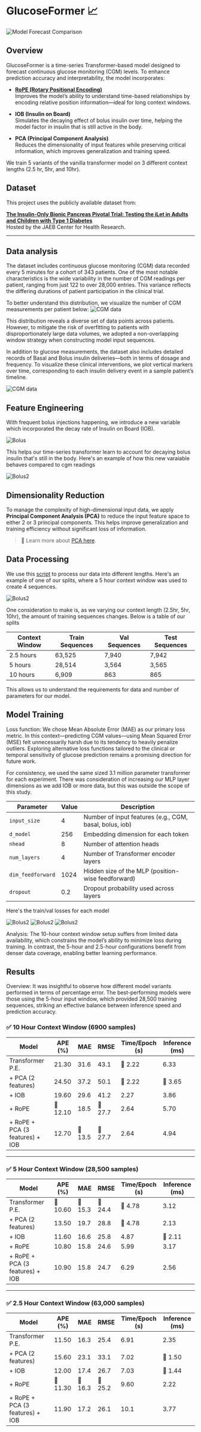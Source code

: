 # GlucoseFormer 📈


![Model Forecast Comparison](sample_27_forecast_dark.png)

## Overview

GlucoseFormer is a time-series Transformer-based model designed to forecast continuous glucose monitoring (CGM) levels. To enhance prediction accuracy and interpretability, the model incorporates:

- **[RoPE (Rotary Positional Encoding)](https://arxiv.org/abs/2104.09864)**  
  Improves the model’s ability to understand time-based relationships by encoding relative position information—ideal for long context windows.

- **IOB (Insulin on Board)**  
  Simulates the decaying effect of bolus insulin over time, helping the model factor in insulin that is still active in the body.

- **PCA (Principal Component Analysis)**  
  Reduces the dimensionality of input features while preserving critical information, which improves generalization and training speed.

We train 5 variants of the vanilla transformer model on 3 different context lengths (2.5 hr, 5hr, and 10hr).

## Dataset

This project uses the publicly available dataset from:

**[The Insulin-Only Bionic Pancreas Pivotal Trial: Testing the iLet in Adults and Children with Type 1 Diabetes](https://public.jaeb.org/datasets/diabetes)**  
Hosted by the JAEB Center for Health Research.

---

## Data analysis

The dataset includes continuous glucose monitoring (CGM) data recorded every 5 minutes for a cohort of 343 patients. One of the most notable characteristics is the wide variability in the number of CGM readings per patient, ranging from just 122 to over 28,000 entries. This variance reflects the differing durations of patient participation in the clinical trial.

To better understand this distribution, we visualize the number of CGM measurements per patient below:
![CGM data](patient_counts_distribution.png)

This distribution reveals a diverse set of data points across patients. However, to mitigate the risk of overfitting to patients with disproportionately large data volumes, we adopted a non-overlapping window strategy when constructing model input sequences.

In addition to glucose measurements, the dataset also includes detailed records of Basal and Bolus insulin deliveries—both in terms of dosage and frequency. To visualize these clinical interventions, we plot vertical markers over time, corresponding to each insulin delivery event in a sample patient’s timeline.

![CGM data](cgm_patient_81_day_plot.png)

## Feature Engineering

With frequent bolus injections happening, we introduce a new variable which incorporated the decay rate of Insulin on Board (IOB). 

![Bolus](bolus_decay.png)

This helps our time-series transformer learn to account for decaying bolus insulin that's still in the body. Here's an example of how this new varaiable behaves compared to cgm readings

![Bolus2](cgm_and_iob_side_by_side_with_bolus.png)

## Dimensionality Reduction

To manage the complexity of high-dimensional input data, we apply **Principal Component Analysis (PCA)** to reduce the input feature space to either 2 or 3 principal components. This helps improve generalization and training efficiency without significant loss of information.

> 📘 Learn more about [PCA here](https://en.wikipedia.org/wiki/Principal_component_analysis).


## Data Processing

We use this [script](process_data.py) to process our data into different lengths. Here's an example of one of our splits, where a 5 hour context window was used to create 4 sequences.

![Bolus2](sequence_split_visual.png)

One consideration to make is, as we varying our context length (2.5hr, 5hr, 10hr), the amount of training sequences changes. Below is a table of our splits

| Context Window | Train Sequences | Val Sequences | Test Sequences |
|----------------|------------------|----------------|-----------------|
| 2.5 hours      | 63,525           | 7,940          | 7,942           |
| 5 hours        | 28,514           | 3,564          | 3,565           |
| 10 hours       | 6,909            | 863            | 865             |

This allows us to understand the requirements for data and number of parameters for our model.

## Model Training

Loss function: We chose Mean Absolute Error (MAE) as our primary loss metric. In this context—predicting CGM values—using Mean Squared Error (MSE) felt unnecessarily harsh due to its tendency to heavily penalize outliers. Exploring alternative loss functions tailored to the clinical or temporal sensitivity of glucose prediction remains a promising direction for future work.

For consistency, we used the same sized 3.1 million parameter transformer for each experiment. There was consideration of increasing our MLP layer dimensions as we add IOB or more data, but this was outside the scope of this study. 

| Parameter         | Value | Description                                         |
|-------------------|-------|-----------------------------------------------------|
| `input_size`      | 4     | Number of input features (e.g., CGM, basal, bolus, iob)  |
| `d_model`         | 256   | Embedding dimension for each token                 |
| `nhead`           | 8     | Number of attention heads                          |
| `num_layers`      | 4     | Number of Transformer encoder layers               |
| `dim_feedforward` | 1024  | Hidden size of the MLP (position-wise feedforward) |
| `dropout`         | 0.2   | Dropout probability used across layers             |

Here's the train/val losses for each model

![Bolus2](train_val_loss_2_5hr_side_by_side.png)
![Bolus2](train_val_loss_5hr_side_by_side.png)
![Bolus2](train_val_loss_10hr_side_by_side.png)

Analysis: The 10-hour context window setup suffers from limited data availability, which constrains the model’s ability to minimize loss during training. In contrast, the 5-hour and 2.5-hour configurations benefit from denser data coverage, enabling better learning performance.

## Results

Overview: It was insightful to observe how different model variants performed in terms of percentage error. The best-performing models were those using the 5-hour input window, which provided 28,500 training sequences, striking an effective balance between inference speed and prediction accuracy.

### ✅ 10 Hour Context Window (6900 samples)

| Model                             | APE (%)     | MAE        | RMSE       | Time/Epoch (s)   | Inference (ms) |
|----------------------------------|-------------|------------|------------|------------------|----------------|
| Transformer P.E.                 | 21.30       | 31.6       | 43.1       | 🥇 2.22           | 6.33           |
| + PCA (2 features)               | 24.50       | 37.2       | 50.1       | 🥇 2.22           | 🥇 3.65         |
| + IOB                            | 19.60       | 29.6       | 41.2       | 2.27             | 3.86           |
| + RoPE                           | 🥇 12.10    | 18.5       | 🥇 27.7     | 2.64             | 5.70           |
| + RoPE + PCA (3 features) + IOB  | 12.70       | 🥇 13.5     | 🥇 27.7     | 2.64             | 4.94           |

---

### ✅ 5 Hour Context Window (28,500 samples)

| Model                             | APE (%)     | MAE        | RMSE       | Time/Epoch (s)   | Inference (ms) |
|----------------------------------|-------------|------------|------------|------------------|----------------|
| Transformer P.E.                 | 🥇 10.60    | 🥇 15.3     | 🥇 24.4     | 🥇 4.78           | 3.12           |
| + PCA (2 features)               | 13.50       | 19.7       | 28.8       | 🥇 4.78           | 2.13           |
| + IOB                            | 11.60       | 16.6       | 25.8       | 4.87             | 🥇 2.11         |
| + RoPE                           | 10.80       | 15.8       | 24.6       | 5.99             | 3.17           |
| + RoPE + PCA (3 features) + IOB  | 10.90       | 15.8       | 24.7     | 6.29             | 2.56           |

---

### ✅ 2.5 Hour Context Window (63,000 samples)

| Model                             | APE (%)     | MAE        | RMSE       | Time/Epoch (s)   | Inference (ms) |
|----------------------------------|-------------|------------|------------|------------------|----------------|
| Transformer P.E.                 | 11.50       | 16.3       | 25.4       | 6.91             | 2.35           |
| + PCA (2 features)               | 15.60       | 23.1       | 33.1       | 7.02             | 🥇 1.50         |
| + IOB                            | 12.00       | 17.4       | 26.7       | 7.03             | 🥇 1.44         |
| + RoPE                           | 🥇 11.30    | 🥇 16.3     | 🥇 25.2     | 9.60             | 2.22           |
| + RoPE + PCA (3 features) + IOB  | 11.90       | 17.2       | 26.1       | 10.1             | 3.77           |








